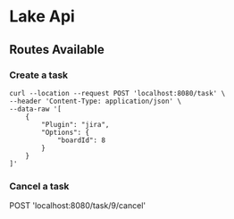 # Lake Api

## Routes Available

### Create a task

```
curl --location --request POST 'localhost:8080/task' \
--header 'Content-Type: application/json' \
--data-raw '[
    {
        "Plugin": "jira",
        "Options": {
            "boardId": 8
        }
    }
]'
```

### Cancel a task

POST 'localhost:8080/task/9/cancel'
